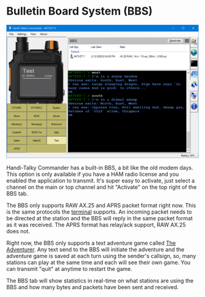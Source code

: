 # Bulletin Board System (BBS)

![image](https://github.com/Ylianst/HTCommander/blob/main/docs/images/ht-bbs.png?raw=true)

Handi-Talky Commander has a built-in BBS, a bit like the old modem days. This option is only available if you have a HAM radio license and you enabled the application to transmit. It's super easy to activate, just select a channel on the main or top channel and hit "Activate" on the top right of the BBS tab.

The BBS only supports RAW AX.25 and APRS packet format right now. This is the same protocols the [terminal](https://github.com/Ylianst/HTCommander/blob/main/docs/Terminal.md) supports. An incoming packet needs to be directed at the station and the BBS will reply in the same packet format as it was received. The APRS format has relay/ack support, RAW AX.25 does not.

Right now, the BBS only supports a text adventure game called [The Adventurer](https://github.com/TheTextAdventurer/Adventurer). Any text send to the BBS will initiate the adventure and the adventure game is saved at each turn using the sender's callsign, so, many stations can play at the same time and each will see their own game. You can transmit "quit" at anytime to restart the game.

The BBS tab will show statistics in real-time on what stations are using the BBS and how many bytes and packets have been sent and received.
